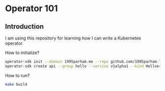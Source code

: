 # Operator 101

## Introduction

I am using this repository for learning how I can write a Kubernetes operator.

How to initialize?

```bash
operator-sdk init --domain 1995parham.me --repo github.com/1995parham-learning/operator101
operator-sdk create api --group hello --version v1alpha1 --kind Helloer --resource --controller
```

How to run?

```bash
make build
```
